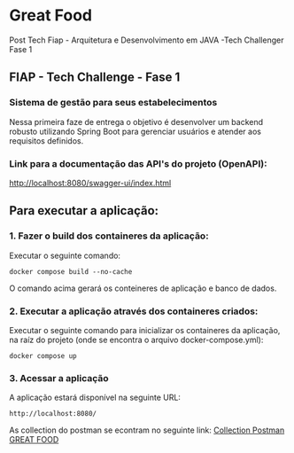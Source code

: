 # Great Food
Post Tech Fiap - Arquitetura e Desenvolvimento em JAVA -Tech Challenger Fase 1

## FIAP - Tech Challenge - Fase 1


### Sistema de gestão para seus estabelecimentos

Nessa primeira faze de entrega o objetivo é desenvolver um backend robusto utilizando Spring Boot para gerenciar usuários e atender aos requisitos definidos.

### Link para a documentação das API's do projeto (OpenAPI):
[http://localhost:8080/swagger-ui/index.html](http://localhost:8080/swagger-ui/index.html)


## Para executar a aplicação:

### 1. Fazer o build dos containeres da aplicação:
Executar o seguinte comando:
    
    docker compose build --no-cache

O comando acima gerará os conteineres de aplicação e banco de dados.

### 2. Executar a aplicação através dos containeres criados:
Executar o seguinte comando para inicializar os containeres da aplicação, na raíz do projeto (onde se encontra o arquivo docker-compose.yml):

    docker compose up

### 3. Acessar a aplicação
A aplicação estará disponível na seguinte URL:

    http://localhost:8080/

As collection do postman se econtram no seguinte link: [Collection Postman GREAT FOOD](https://github.com/MaiconFiuza/Great-Food-/blob/main/Projeto%20M%C3%B3dulo%201.postman_collection.json)
